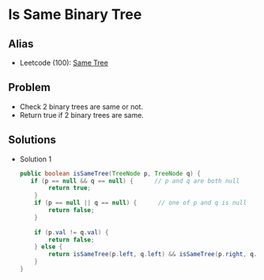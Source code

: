 # Is Same Binary Tree

## Alias
- Leetcode (100): [Same Tree](https://leetcode.com/problems/same-tree/)

## Problem
- Check 2 binary trees are same or not.
- Return true if 2 binary trees are same.

## Solutions
- Solution 1
  ```java
  public boolean isSameTree(TreeNode p, TreeNode q) {
     if (p == null && q == null) {      // p and q are both null
          return true;
      } 
      if (p == null || q == null) {      // one of p and q is null
          return false;
      }
        
      if (p.val != q.val) {
          return false;
      } else {
          return isSameTree(p.left, q.left) && isSameTree(p.right, q.right);
      }
  }
  ```
